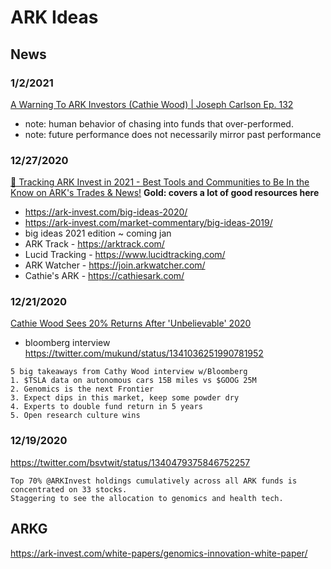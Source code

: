 # ARK Ideas


## News


### 1/2/2021
[A Warning To ARK Investors (Cathie Wood) | Joseph Carlson Ep. 132](https://www.youtube.com/watch?v=g1KP06rVEM8)
- note: human behavior of chasing into funds that over-performed.
- note: future performance does not necessarily mirror past performance


### 12/27/2020
[👀 Tracking ARK Invest in 2021 - Best Tools and Communities to Be In the Know on ARK's Trades & News!](https://www.youtube.com/watch?v=O4AG1cz01rw)
**Gold: covers a lot of good resources here**
- https://ark-invest.com/big-ideas-2020/
- https://ark-invest.com/market-commentary/big-ideas-2019/
- big ideas 2021 edition ~ coming jan
- ARK Track - https://arktrack.com/
- Lucid Tracking - https://www.lucidtracking.com/
- ARK Watcher - https://join.arkwatcher.com/
- Cathie's ARK - https://cathiesark.com/


### 12/21/2020
[Cathie Wood Sees 20% Returns After 'Unbelievable' 2020](https://www.youtube.com/watch?v=kfhgbZBWgBE)
- bloomberg interview
https://twitter.com/mukund/status/1341036251990781952
```
5 big takeaways from Cathy Wood interview w/Bloomberg
1. $TSLA data on autonomous cars 15B miles vs $GOOG 25M
2. Genomics is the next Frontier
3. Expect dips in this market, keep some powder dry
4. Experts to double fund return in 5 years
5. Open research culture wins
```


### 12/19/2020
https://twitter.com/bsvtwit/status/1340479375846752257
```
Top 70% @ARKInvest holdings cumulatively across all ARK funds is concentrated on 33 stocks.
Staggering to see the allocation to genomics and health tech.
```



## ARKG
https://ark-invest.com/white-papers/genomics-innovation-white-paper/
